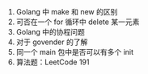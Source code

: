 1. Golang 中 make 和 new 的区别
2. 可否在一个 for 循环中 delete 某一元素
3. Golang 中的协程问题
4. 对于 govender 的了解
5. 同一个 main 包中是否可以有多个 init
6. 算法题：LeetCode 191